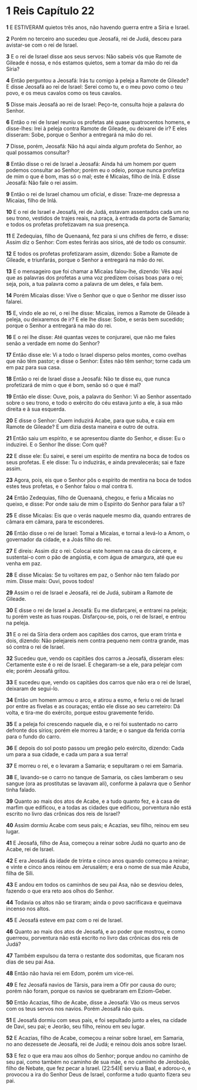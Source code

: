 # 1 Reis Capítulo 22

**1** 	E ESTIVERAM quietos três anos, não havendo guerra entre a Síria e Israel.

**2** 	Porém no terceiro ano sucedeu que Jeosafá, rei de Judá, desceu para avistar-se com o rei de Israel.

**3** 	E o rei de Israel disse aos seus servos: Não sabeis vós que Ramote de Gileade é nossa, e nós estamos quietos, sem a tomar da mão do rei da Síria?

**4** 	Então perguntou a Jeosafá: Irás tu comigo à peleja a Ramote de Gileade? E disse Jeosafá ao rei de Israel: Serei como tu, e o meu povo como o teu povo, e os meus cavalos como os teus cavalos.

**5** 	Disse mais Jeosafá ao rei de Israel: Peço-te, consulta hoje a palavra do Senhor.

**6** 	Então o rei de Israel reuniu os profetas até quase quatrocentos homens, e disse-lhes: Irei à peleja contra Ramote de Gileade, ou deixarei de ir? E eles disseram: Sobe, porque o Senhor a entregará na mão do rei.

**7** 	Disse, porém, Jeosafá: Não há aqui ainda algum profeta do Senhor, ao qual possamos consultar?

**8** 	Então disse o rei de Israel a Jeosafá: Ainda há um homem por quem podemos consultar ao Senhor; porém eu o odeio, porque nunca profetiza de mim o que é bom, mas só o mal; este é Micaías, filho de Inlá. E disse Jeosafá: Não fale o rei assim.

**9** 	Então o rei de Israel chamou um oficial, e disse: Traze-me depressa a Micaías, filho de Inlá.

**10** 	E o rei de Israel e Jeosafá, rei de Judá, estavam assentados cada um no seu trono, vestidos de trajes reais, na praça, à entrada da porta de Samaria; e todos os profetas profetizavam na sua presença.

**11** 	E Zedequias, filho de Quenaaná, fez para si uns chifres de ferro, e disse: Assim diz o Senhor: Com estes ferirás aos sírios, até de todo os consumir.

**12** 	E todos os profetas profetizaram assim, dizendo: Sobe a Ramote de Gileade, e triunfarás, porque o Senhor a entregará na mão do rei.

**13** 	E o mensageiro que foi chamar a Micaías falou-lhe, dizendo: Vês aqui que as palavras dos profetas a uma voz predizem coisas boas para o rei; seja, pois, a tua palavra como a palavra de um deles, e fala bem.

**14** 	Porém Micaías disse: Vive o Senhor que o que o Senhor me disser isso falarei.

**15** 	E, vindo ele ao rei, o rei lhe disse: Micaías, iremos a Ramote de Gileade à peleja, ou deixaremos de ir? E ele lhe disse: Sobe, e serás bem sucedido; porque o Senhor a entregará na mão do rei.

**16** 	E o rei lhe disse: Até quantas vezes te conjurarei, que não me fales senão a verdade em nome do Senhor?

**17** 	Então disse ele: Vi a todo o Israel disperso pelos montes, como ovelhas que não têm pastor; e disse o Senhor: Estes não têm senhor; torne cada um em paz para sua casa.

**18** 	Então o rei de Israel disse a Jeosafá: Não te disse eu, que nunca profetizará de mim o que é bom, senão só o que é mal?

**19** 	Então ele disse: Ouve, pois, a palavra do Senhor: Vi ao Senhor assentado sobre o seu trono, e todo o exército do céu estava junto a ele, à sua mão direita e à sua esquerda.

**20** 	E disse o Senhor: Quem induzirá Acabe, para que suba, e caia em Ramote de Gileade? E um dizia desta maneira e outro de outra.

**21** 	Então saiu um espírito, e se apresentou diante do Senhor, e disse: Eu o induzirei. E o Senhor lhe disse: Com quê?

**22** 	E disse ele: Eu sairei, e serei um espírito de mentira na boca de todos os seus profetas. E ele disse: Tu o induzirás, e ainda prevalecerás; sai e faze assim.

**23** 	Agora, pois, eis que o Senhor pôs o espírito de mentira na boca de todos estes teus profetas, e o Senhor falou o mal contra ti.

**24** 	Então Zedequias, filho de Quenaaná, chegou, e feriu a Micaías no queixo, e disse: Por onde saiu de mim o Espírito do Senhor para falar a ti?

**25** 	E disse Micaías: Eis que o verás naquele mesmo dia, quando entrares de câmara em câmara, para te esconderes.

**26** 	Então disse o rei de Israel: Tomai a Micaías, e tornai a levá-lo a Amom, o governador da cidade, e a Joás filho do rei.

**27** 	E direis: Assim diz o rei: Colocai este homem na casa do cárcere, e sustentai-o com o pão de angústia, e com água de amargura, até que eu venha em paz.

**28** 	E disse Micaías: Se tu voltares em paz, o Senhor não tem falado por mim. Disse mais: Ouvi, povos todos!

**29** 	Assim o rei de Israel e Jeosafá, rei de Judá, subiram a Ramote de Gileade.

**30** 	E disse o rei de Israel a Jeosafá: Eu me disfarçarei, e entrarei na peleja; tu porém veste as tuas roupas. Disfarçou-se, pois, o rei de Israel, e entrou na peleja.

**31** 	E o rei da Síria dera ordem aos capitães dos carros, que eram trinta e dois, dizendo: Não pelejareis nem contra pequeno nem contra grande, mas só contra o rei de Israel.

**32** 	Sucedeu que, vendo os capitães dos carros a Jeosafá, disseram eles: Certamente este é o rei de Israel. E chegaram-se a ele, para pelejar com ele; porém Jeosafá gritou.

**33** 	E sucedeu que, vendo os capitães dos carros que não era o rei de Israel, deixaram de segui-lo.

**34** 	Então um homem armou o arco, e atirou a esmo, e feriu o rei de Israel por entre as fivelas e as couraças; então ele disse ao seu carreteiro: Dá volta, e tira-me do exército, porque estou gravemente ferido.

**35** 	E a peleja foi crescendo naquele dia, e o rei foi sustentado no carro defronte dos sírios; porém ele morreu à tarde; e o sangue da ferida corria para o fundo do carro.

**36** 	E depois do sol posto passou um pregão pelo exército, dizendo: Cada um para a sua cidade, e cada um para a sua terra!

**37** 	E morreu o rei, e o levaram a Samaria; e sepultaram o rei em Samaria.

**38** 	E, lavando-se o carro no tanque de Samaria, os cães lamberam o seu sangue (ora as prostitutas se lavavam ali), conforme à palavra que o Senhor tinha falado.

**39** 	Quanto ao mais dos atos de Acabe, e a tudo quanto fez, e à casa de marfim que edificou, e a todas as cidades que edificou, porventura não está escrito no livro das crônicas dos reis de Israel?

**40** 	Assim dormiu Acabe com seus pais; e Acazias, seu filho, reinou em seu lugar.

**41** 	E Jeosafá, filho de Asa, começou a reinar sobre Judá no quarto ano de Acabe, rei de Israel.

**42** 	E era Jeosafá da idade de trinta e cinco anos quando começou a reinar; e vinte e cinco anos reinou em Jerusalém; e era o nome de sua mãe Azuba, filha de Sili.

**43** 	E andou em todos os caminhos de seu pai Asa, não se desviou deles, fazendo o que era reto aos olhos do Senhor.

**44** 	Todavia os altos não se tiraram; ainda o povo sacrificava e queimava incenso nos altos.

**45** 	E Jeosafá esteve em paz com o rei de Israel.

**46** 	Quanto ao mais dos atos de Jeosafá, e ao poder que mostrou, e como guerreou, porventura não está escrito no livro das crônicas dos reis de Judá?

**47** 	Também expulsou da terra o restante dos sodomitas, que ficaram nos dias de seu pai Asa.

**48** 	Então não havia rei em Edom, porém um vice-rei.

**49** 	E fez Jeosafá navios de Társis, para irem a Ofir por causa do ouro; porém não foram, porque os navios se quebraram em Eziom-Geber.

**50** 	Então Acazias, filho de Acabe, disse a Jeosafá: Vão os meus servos com os teus servos nos navios. Porém Jeosafá não quis.

**51** 	E Jeosafá dormiu com seus pais, e foi sepultado junto a eles, na cidade de Davi, seu pai; e Jeorão, seu filho, reinou em seu lugar.

**52** 	E Acazias, filho de Acabe, começou a reinar sobre Israel, em Samaria, no ano dezessete de Jeosafá, rei de Judá; e reinou dois anos sobre Israel.

**53** 	E fez o que era mau aos olhos do Senhor; porque andou no caminho de seu pai, como também no caminho de sua mãe, e no caminho de Jeroboão, filho de Nebate, que fez pecar a Israel. (22:54)E serviu a Baal, e adorou-o, e provocou a ira do Senhor Deus de Israel, conforme a tudo quanto fizera seu pai.

